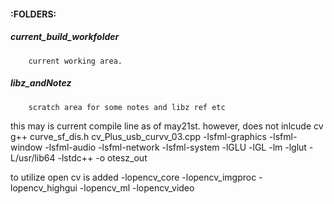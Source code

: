 
#### :FOLDERS: 

##### current_build_workfolder
		current working area.

##### libz_andNotez  
		scratch area for some notes and libz ref etc


this may is current compile line as of may21st. however, does not inlcude cv
g++ curve_sf_dis.h cv_Plus_usb_curvv_03.cpp  -lsfml-graphics -lsfml-window -lsfml-audio -lsfml-network -lsfml-system -lGLU -lGL -lm -lglut -L/usr/lib64 -lstdc++ -o otesz_out


to utilize open cv is added 
-lopencv_core -lopencv_imgproc -lopencv_highgui -lopencv_ml -lopencv_video 





